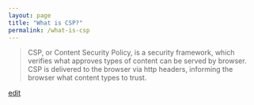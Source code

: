 ```yaml
---
layout: page
title: "What is CSP?"
permalink: /what-is-csp
---
```


> CSP, or Content Security Policy, is a security framework, which verifies what approves types of content can be served by  browser. CSP is delivered to the browser via http headers, informing the browser what content types to trust.

<p class="edit-term"><a href="https://github.com/and-digital/tech-definitions/blob/master/definitions/security/csp.md">edit</a></p>
